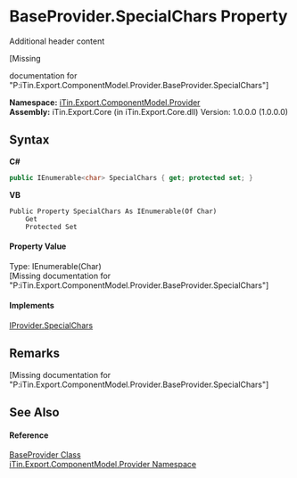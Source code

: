 # BaseProvider.SpecialChars Property 
Additional header content 

\[Missing <summary> documentation for "P:iTin.Export.ComponentModel.Provider.BaseProvider.SpecialChars"\]

**Namespace:**&nbsp;<a href="723a96b5-5779-2554-cf17-05149bfcb802">iTin.Export.ComponentModel.Provider</a><br />**Assembly:**&nbsp;iTin.Export.Core (in iTin.Export.Core.dll) Version: 1.0.0.0 (1.0.0.0)

## Syntax

**C#**<br />
``` C#
public IEnumerable<char> SpecialChars { get; protected set; }
```

**VB**<br />
``` VB
Public Property SpecialChars As IEnumerable(Of Char)
	Get
	Protected Set
```


#### Property Value
Type: IEnumerable(Char)<br />\[Missing <value> documentation for "P:iTin.Export.ComponentModel.Provider.BaseProvider.SpecialChars"\]

#### Implements
<a href="5df5010f-e4ed-e8b3-6eeb-50a2aa225ec2">IProvider.SpecialChars</a><br />

## Remarks
\[Missing <remarks> documentation for "P:iTin.Export.ComponentModel.Provider.BaseProvider.SpecialChars"\]

## See Also


#### Reference
<a href="f3556fb2-c7e1-5904-974e-18f789583e49">BaseProvider Class</a><br /><a href="723a96b5-5779-2554-cf17-05149bfcb802">iTin.Export.ComponentModel.Provider Namespace</a><br />